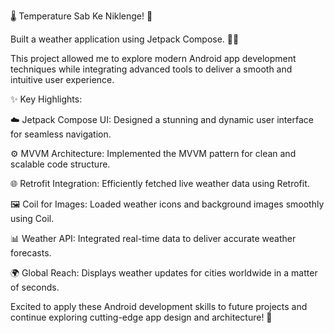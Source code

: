 🌡️ Temperature Sab Ke Niklenge! 🥵

Built a weather application using Jetpack Compose. 📱✨

This project allowed me to explore modern Android app development techniques while integrating advanced tools to deliver a smooth and intuitive user experience.

✨ Key Highlights:

☁️ Jetpack Compose UI: Designed a stunning and dynamic user interface for seamless navigation.

⚙️ MVVM Architecture: Implemented the MVVM pattern for clean and scalable code structure. 

🌐 Retrofit Integration: Efficiently fetched live weather data using Retrofit. 

🖼️ Coil for Images: Loaded weather icons and background images smoothly using Coil. 

📊 Weather API: Integrated real-time data to deliver accurate weather forecasts. 

🌍 Global Reach: Displays weather updates for cities worldwide in a matter of seconds.

Excited to apply these Android development skills to future projects and continue exploring cutting-edge app design and architecture! 🚀
